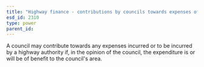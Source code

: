```yaml
---
title: "Highway finance - contributions by councils towards expenses of highway authorities"
esd_id: 2310
type: power
parent_id:  
---
```


A council may contribute towards any expenses incurred or to be incurred by a highway authority if, in the opinion of the council, the expenditure is or will be of benefit to the council's area.


